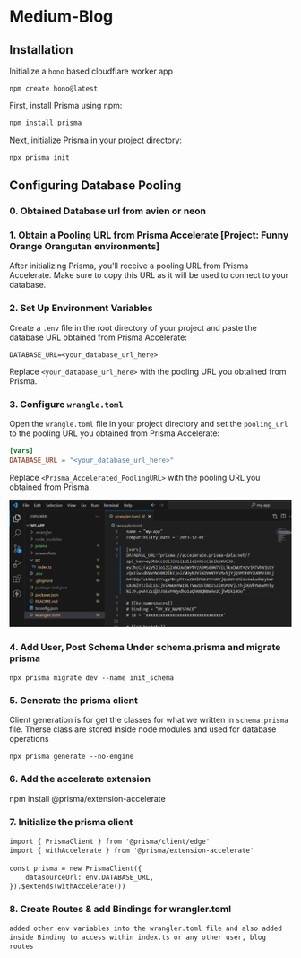 # Medium-Blog


## Installation

Initialize a `hono` based cloudflare worker app 

```
npm create hono@latest 
```

First, install Prisma using npm:

```bash
npm install prisma
```

Next, initialize Prisma in your project directory:

```bash
npx prisma init
```

## Configuring Database Pooling

### 0. Obtained Database url from avien or neon



### 1. Obtain a Pooling URL from Prisma Accelerate [Project: Funny Orange Orangutan environments]

After initializing Prisma, you'll receive a pooling URL from Prisma Accelerate. Make sure to copy this URL as it will be used to connect to your database.

### 2. Set Up Environment Variables

Create a `.env` file in the root directory of your project and paste the database URL obtained from Prisma Accelerate:

```
DATABASE_URL=<your_database_url_here>
```

Replace `<your_database_url_here>` with the pooling URL you obtained from Prisma.

### 3. Configure `wrangle.toml`

Open the `wrangle.toml` file in your project directory and set the `pooling_url` to the pooling URL you obtained from Prisma Accelerate:

```toml
[vars]
DATABASE_URL = "<your_database_url_here>"
```

Replace `<Prisma_Accelerated_PoolingURL>` with the pooling URL you obtained from Prisma.

![](./screenshots/wrangle.png)


### 4. Add User, Post Schema Under schema.prisma and migrate prisma

```
npx prisma migrate dev --name init_schema
```

### 5. Generate the prisma client
Client generation is for get the classes for what we written in `schema.prisma` file. Therse class are stored inside node modules and used for database operations

```
npx prisma generate --no-engine
``` 
### 6. Add the accelerate extension
npm install @prisma/extension-accelerate

### 7. Initialize the prisma client
```
import { PrismaClient } from '@prisma/client/edge'
import { withAccelerate } from '@prisma/extension-accelerate'

const prisma = new PrismaClient({
    datasourceUrl: env.DATABASE_URL,
}).$extends(withAccelerate())
```

### 8. Create Routes & add Bindings for wrangler.toml 
```
added other env variables into the wrangler.toml file and also added inside Binding to access within index.ts or any other user, blog routes
```